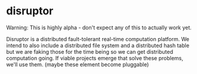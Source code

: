 disruptor
=========

Warning: This is highly alpha - don't expect any of this to actually work yet.

Disruptor is a distributed fault-tolerant real-time computation platform. We intend to also
include a distributed file system and a distributed hash table but we are faking those for
the time being so we can get distributed computation going. If viable projects emerge that
solve these problems, we'll use them. (maybe these element become pluggable)
